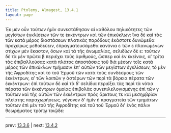 ```yaml
---
title: Ptolemy, Almagest, 13.4.1
layout: page
---
```


Ἐκ μὲν οὖν τούτων ἡμῖν συνεστάθησαν αἱ καθόλου πηλικότητες τῶν μεγίστων ἐγκλίσεων τῶν τε ἐκκέντρων καὶ τῶν ἐπικύκλων: ἵνα δὲ καὶ τὰς τῶν κατὰ μέρος διαστάσεων πλατικὰς παρόδους ἑκάστοτε δυνώμεθα προχείρως μεθοδεύειν, ἐπραγματευσάμεθα κανόνια ε τῶν ε πλανωμένων στίχων μὲν ἕκαστον, ὅσων καὶ τὰ τῆς ἀνωμαλίας, σελιδίων δὲ ε: τούτων δὲ τὰ μὲν πρῶτα β περιέχει τοὺς ἀριθμούς, ὥσπερ καὶ ἐν ἐκείνοις, αʹ τρίτα τὰς ἐπιβαλλούσας κατὰ πλάτος ἀποστάσεις τοῦ διὰ μέσων τοῖς κατὰ μέρος τῶν ἐπικύκλων τμήμασιν ἐπ' αὐτῶν τῶν μεγίστων ἐγκλίσεων, τὸ μὲν τῆς Ἀφροδίτης καὶ τὸ τοῦ Ἑρμοῦ τῶν κατὰ τοὺς συνδέσμους τῶν ἐκκέντρων, αʹ τῶν λοιπῶν γ ἀστέρων τῶν περὶ τὰ βόρεια πέρατα τῶν ἐκκέντρων: ἐπὶ τούτων δὲ καὶ τὰ δʹ σελίδια περιέξει τὰς περὶ τὰ νότια πέρατα τῶν ἐκκέντρων ὁμοίας ἐπιβολὰς συνεπιλελογισμένης ἐπὶ τῶν γ τούτων καὶ τῆς αὐτῶν τῶν ἐκκέντρων πρὸς ἄρκτους τε καὶ μεσημβρίαν πλείστης παραχωρήσεως. γέγονεν δ' ἡμῖν ἡ πραγματεία τῶν τμημάτων τούτων ἐπὶ μὲν τοῦ τῆς Ἀφροδίτης καὶ τοῦ τοῦ Ἑρμοῦ δι' ἑνὸς πάλιν θεωρήματος τρόπῳ τοιῷδε: 

---

prev: [13.3.6](../13.3.6/) | next: [13.4.2](../13.4.2/)

